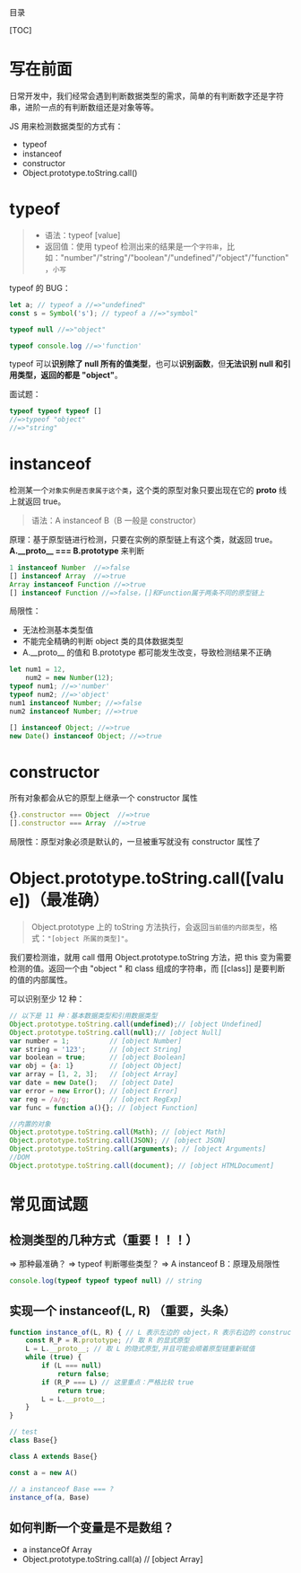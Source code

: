 目录

[TOC]


# 写在前面
日常开发中，我们经常会遇到判断数据类型的需求，简单的有判断数字还是字符串，进阶一点的有判断数组还是对象等等。

JS 用来检测数据类型的方式有：
- typeof
- instanceof
- constructor
- Object.prototype.toString.call()


# typeof
>- 语法：typeof [value] 
>- 返回值：使用 typeof 检测出来的结果是一个`字符串`，比如："number"/"string"/"boolean"/"undefined"/"object"/"function"，`小写`

typeof 的 BUG：
```js
let a; // typeof a //=>"undefined"
const s = Symbol('s'); // typeof a //=>"symbol"

typeof null //=>"object"

typeof console.log //=>'function'
```
typeof 可以**识别除了 null 所有的值类型**，也可以**识别函数**，但**无法识别 null 和引用类型，返回的都是 "object"**。

面试题：
```js
typeof typeof typeof [] 
//=>typeof "object"
//=>"string"
```


# instanceof
检测某一个`对象实例是否隶属于这个类`，这个类的原型对象只要出现在它的 __proto__ 线上就返回 true。
>语法：A instanceof B（B 一般是 constructor）

原理：基于原型链进行检测，只要在实例的原型链上有这个类，就返回 true。 **A.\_\_proto__ === B.prototype** 来判断

```js
1 instanceof Number  //=>false
[] instanceof Array  //=>true
Array instanceof Function //=>true
[] instanceof Function //=>false，[]和Function属于两条不同的原型链上
```
局限性：
- 无法检测基本类型值
- 不能完全精确的判断 object 类的具体数据类型
- A.\_\_proto__ 的值和 B.prototype 都可能发生改变，导致检测结果不正确
```js
let num1 = 12,
    num2 = new Number(12);
typeof num1; //=>'number'
typeof num2; //=>'object'
num1 instanceof Number; //=>false
num2 instanceof Number; //=>true

[] instanceof Object; //=>true
new Date() instanceof Object; //=>true
```

# constructor
所有对象都会从它的原型上继承一个 constructor 属性
```js
{}.constructor === Object  //=>true
[].constructor === Array  //=>true
```
局限性：原型对象必须是默认的，一旦被重写就没有 constructor 属性了


# Object.prototype.toString.call([value])（最准确）
> Object.prototype 上的 toString 方法执行，会返回`当前值的内部类型`，格式：`"[object 所属的类型]"`。

我们要检测谁，就用 call 借用 Object.prototype.toString 方法，把 this 变为需要检测的值。返回一个由 "object " 和 class 组成的字符串，而 \[[class]] 是要判断的值的内部属性。


可以识别至少 12 种：
```js
// 以下是 11 种：基本数据类型和引用数据类型
Object.prototype.toString.call(undefined);// [object Undefined]
Object.prototype.toString.call(null);// [object Null]
var number = 1;          // [object Number]
var string = '123';      // [object String]
var boolean = true;      // [object Boolean]
var obj = {a: 1}         // [object Object]
var array = [1, 2, 3];   // [object Array]
var date = new Date();   // [object Date]
var error = new Error(); // [object Error]
var reg = /a/g;          // [object RegExp]
var func = function a(){}; // [object Function]

//内置的对象
Object.prototype.toString.call(Math); // [object Math]
Object.prototype.toString.call(JSON); // [object JSON]
Object.prototype.toString.call(arguments); // [object Arguments]
//DOM
Object.prototype.toString.call(document); // [object HTMLDocument]
```




# 常见面试题
## 检测类型的几种方式（重要！！！）
   => 那种最准确？
   => typeof 判断哪些类型？
   => A instanceof B：原理及局限性

```js
console.log(typeof typeof typeof null) // string
```

## 实现一个 instanceof(L, R) （重要，头条）
```js
function instance_of(L, R) { // L 表示左边的 object，R 表示右边的 constructor
    const R_P = R.prototype; // 取 R 的显式原型
    L = L.__proto__; // 取 L 的隐式原型,并且可能会顺着原型链重新赋值
    while (true) {
        if (L === null)
            return false;
        if (R_P === L) // 这里重点：严格比较 true 
            return true;
        L = L.__proto__;
    }
}

// test
class Base{}

class A extends Base{}

const a = new A()

// a instanceof Base === ?
instance_of(a, Base)
```


## 如何判断一个变量是不是数组？
   - a instanceOf Array
   - Object.prototype.toString.call(a)  // [object Array]
   
   
   
   


